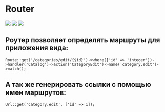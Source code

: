 # Router

![](https://travis-ci.org/marussoft/router.svg?branch=master)
![](https://scrutinizer-ci.com/g/marussoft/router/badges/quality-score.png?b=master)
![](https://scrutinizer-ci.com/g/marussoft/router/badges/code-intelligence.svg?b=master)

## Роутер позволяет определять маршруты для приложения вида:

`Route::get('/categories/edit/{$id}')->where(['id' => 'integer'])->handler('Catalog')->action('CategoryEdit')->name('category.edit')->match();`

## А так же генерировать ссылки с помощью имен маршрутов:

`Url::get('category.edit', ['id' => 1]);`
